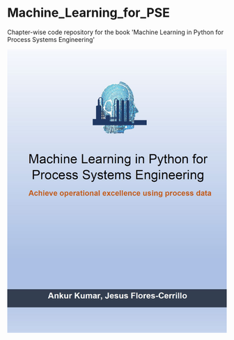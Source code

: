 # Machine_Learning_for_PSE

Chapter-wise code repository for the book 'Machine Learning in Python for Process Systems Engineering'

![](/Images/coverPage.JPG)
